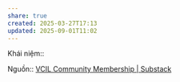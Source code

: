 ```yaml
---
share: true
created: 2025-03-27T17:13
updated: 2025-09-01T11:02
---
```

Khái niệm:: 

Nguồn:: [VCIL Community Membership \| Substack](https://vcilcommunitymembership.substack.com/p/ban-tin-thang-5-nam-2025)